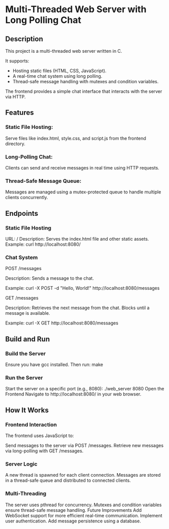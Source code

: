# Multi-Threaded Web Server with Long Polling Chat

## Description
This project is a multi-threaded web server written in C. 

It supports:
- Hosting static files (HTML, CSS, JavaScript).
- A real-time chat system using long polling.
- Thread-safe message handling with mutexes and condition variables.

The frontend provides a simple chat interface that interacts with the server via HTTP.

## Features

### Static File Hosting: 

Serve files like index.html, style.css, and script.js from the frontend directory.

### Long-Polling Chat: 

Clients can send and receive messages in real time using HTTP requests.

### Thread-Safe Message Queue: 

Messages are managed using a mutex-protected queue to handle multiple clients concurrently.


## Endpoints

### Static File Hosting

URL: /
Description: Serves the index.html file and other static assets.
Example:
curl http://localhost:8080/

### Chat System

POST /messages

Description: Sends a message to the chat.

Example: curl -X POST -d "Hello, World!" http://localhost:8080/messages

GET /messages

Description: Retrieves the next message from the chat. Blocks until a message is available.

Example: curl -X GET http://localhost:8080/messages

## Build and Run

### Build the Server

Ensure you have gcc installed. Then run: make

### Run the Server

Start the server on a specific port (e.g., 8080): ./web_server 8080
Open the Frontend
Navigate to http://localhost:8080/ in your web browser.


## How It Works

### Frontend Interaction

The frontend uses JavaScript to:

Send messages to the server via POST /messages.
Retrieve new messages via long-polling with GET /messages.

### Server Logic

A new thread is spawned for each client connection.
Messages are stored in a thread-safe queue and distributed to connected clients.

### Multi-Threading

The server uses pthread for concurrency.
Mutexes and condition variables ensure thread-safe message handling.
Future Improvements
Add WebSocket support for more efficient real-time communication.
Implement user authentication.
Add message persistence using a database.
